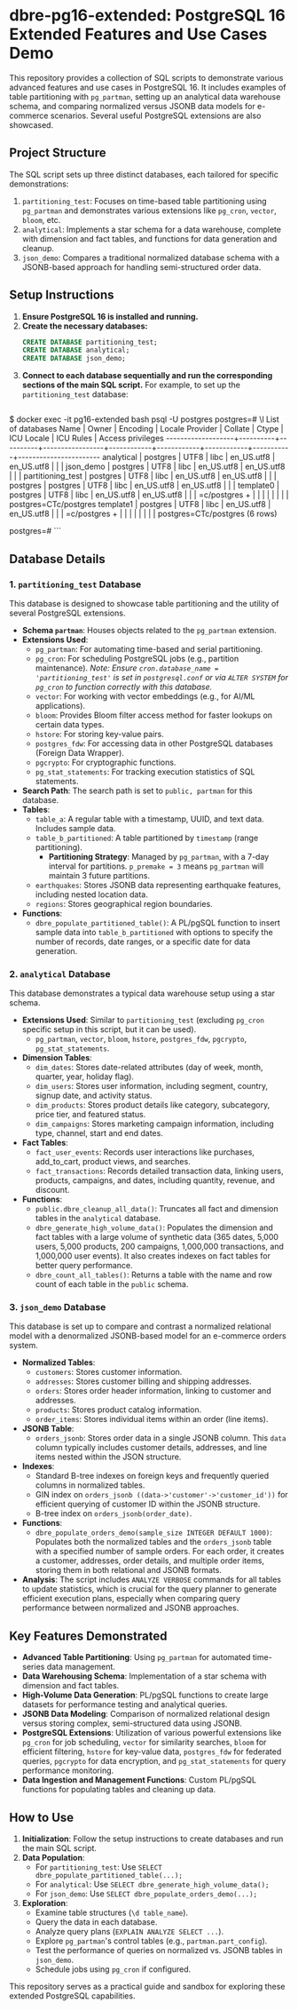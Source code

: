 # dbre-pg16-extended: PostgreSQL 16 Extended Features and Use Cases Demo

This repository provides a collection of SQL scripts to demonstrate various advanced features and use cases in PostgreSQL 16. It includes examples of table partitioning with `pg_partman`, setting up an analytical data warehouse schema, and comparing normalized versus JSONB data models for e-commerce scenarios. Several useful PostgreSQL extensions are also showcased.

## Project Structure

The SQL script sets up three distinct databases, each tailored for specific demonstrations:

1.  `partitioning_test`: Focuses on time-based table partitioning using `pg_partman` and demonstrates various extensions like `pg_cron`, `vector`, `bloom`, etc.
2.  `analytical`: Implements a star schema for a data warehouse, complete with dimension and fact tables, and functions for data generation and cleanup.
3.  `json_demo`: Compares a traditional normalized database schema with a JSONB-based approach for handling semi-structured order data.

## Setup Instructions

1.  **Ensure PostgreSQL 16 is installed and running.**
2.  **Create the necessary databases:**
    ```sql
    CREATE DATABASE partitioning_test;
    CREATE DATABASE analytical;
    CREATE DATABASE json_demo;
    ```
3.  **Connect to each database sequentially and run the corresponding sections of the main SQL script.**
    For example, to set up the `partitioning_test` database:
    ```bash
$ docker exec -it pg16-extended bash
   psql -U postgres
postgres=# \l
                                                          List of databases
       Name        |  Owner   | Encoding | Locale Provider |  Collate   |   Ctype    | ICU Locale | ICU Rules |   Access privileges
-------------------+----------+----------+-----------------+------------+------------+------------+-----------+-----------------------
 analytical        | postgres | UTF8     | libc            | en_US.utf8 | en_US.utf8 |            |           |
 json_demo         | postgres | UTF8     | libc            | en_US.utf8 | en_US.utf8 |            |           |
 partitioning_test | postgres | UTF8     | libc            | en_US.utf8 | en_US.utf8 |            |           |
 postgres          | postgres | UTF8     | libc            | en_US.utf8 | en_US.utf8 |            |           |
 template0         | postgres | UTF8     | libc            | en_US.utf8 | en_US.utf8 |            |           | =c/postgres          +
                   |          |          |                 |            |            |            |           | postgres=CTc/postgres
 template1         | postgres | UTF8     | libc            | en_US.utf8 | en_US.utf8 |            |           | =c/postgres          +
                   |          |          |                 |            |            |            |           | postgres=CTc/postgres
(6 rows)

postgres=#
    ```

## Database Details

### 1. `partitioning_test` Database

This database is designed to showcase table partitioning and the utility of several PostgreSQL extensions.

* **Schema `partman`**: Houses objects related to the `pg_partman` extension.
* **Extensions Used**:
    * `pg_partman`: For automating time-based and serial partitioning.
    * `pg_cron`: For scheduling PostgreSQL jobs (e.g., partition maintenance). *Note: Ensure `cron.database_name = 'partitioning_test'` is set in `postgresql.conf` or via `ALTER SYSTEM` for `pg_cron` to function correctly with this database.*
    * `vector`: For working with vector embeddings (e.g., for AI/ML applications).
    * `bloom`: Provides Bloom filter access method for faster lookups on certain data types.
    * `hstore`: For storing key-value pairs.
    * `postgres_fdw`: For accessing data in other PostgreSQL databases (Foreign Data Wrapper).
    * `pgcrypto`: For cryptographic functions.
    * `pg_stat_statements`: For tracking execution statistics of SQL statements.
* **Search Path**: The search path is set to `public, partman` for this database.
* **Tables**:
    * `table_a`: A regular table with a timestamp, UUID, and text data. Includes sample data.
    * `table_b_partitioned`: A table partitioned by `timestamp` (range partitioning).
        * **Partitioning Strategy**: Managed by `pg_partman`, with a 7-day interval for partitions. `p_premake = 3` means `pg_partman` will maintain 3 future partitions.
    * `earthquakes`: Stores JSONB data representing earthquake features, including nested location data.
    * `regions`: Stores geographical region boundaries.
* **Functions**:
    * `dbre_populate_partitioned_table()`: A PL/pgSQL function to insert sample data into `table_b_partitioned` with options to specify the number of records, date ranges, or a specific date for data generation.

### 2. `analytical` Database

This database demonstrates a typical data warehouse setup using a star schema.

* **Extensions Used**: Similar to `partitioning_test` (excluding `pg_cron` specific setup in this script, but it can be used).
    * `pg_partman`, `vector`, `bloom`, `hstore`, `postgres_fdw`, `pgcrypto`, `pg_stat_statements`.
* **Dimension Tables**:
    * `dim_dates`: Stores date-related attributes (day of week, month, quarter, year, holiday flag).
    * `dim_users`: Stores user information, including segment, country, signup date, and activity status.
    * `dim_products`: Stores product details like category, subcategory, price tier, and featured status.
    * `dim_campaigns`: Stores marketing campaign information, including type, channel, start and end dates.
* **Fact Tables**:
    * `fact_user_events`: Records user interactions like purchases, add_to_cart, product views, and searches.
    * `fact_transactions`: Records detailed transaction data, linking users, products, campaigns, and dates, including quantity, revenue, and discount.
* **Functions**:
    * `public.dbre_cleanup_all_data()`: Truncates all fact and dimension tables in the `analytical` database.
    * `dbre_generate_high_volume_data()`: Populates the dimension and fact tables with a large volume of synthetic data (365 dates, 5,000 users, 5,000 products, 200 campaigns, 1,000,000 transactions, and 1,000,000 user events). It also creates indexes on fact tables for better query performance.
    * `dbre_count_all_tables()`: Returns a table with the name and row count of each table in the `public` schema.

### 3. `json_demo` Database

This database is set up to compare and contrast a normalized relational model with a denormalized JSONB-based model for an e-commerce orders system.

* **Normalized Tables**:
    * `customers`: Stores customer information.
    * `addresses`: Stores customer billing and shipping addresses.
    * `orders`: Stores order header information, linking to customer and addresses.
    * `products`: Stores product catalog information.
    * `order_items`: Stores individual items within an order (line items).
* **JSONB Table**:
    * `orders_jsonb`: Stores order data in a single JSONB column. This `data` column typically includes customer details, addresses, and line items nested within the JSON structure.
* **Indexes**:
    * Standard B-tree indexes on foreign keys and frequently queried columns in normalized tables.
    * GIN index on `orders_jsonb ((data->'customer'->'customer_id'))` for efficient querying of customer ID within the JSONB structure.
    * B-tree index on `orders_jsonb(order_date)`.
* **Functions**:
    * `dbre_populate_orders_demo(sample_size INTEGER DEFAULT 1000)`: Populates both the normalized tables and the `orders_jsonb` table with a specified number of sample orders. For each order, it creates a customer, addresses, order details, and multiple order items, storing them in both relational and JSONB formats.
* **Analysis**: The script includes `ANALYZE VERBOSE` commands for all tables to update statistics, which is crucial for the query planner to generate efficient execution plans, especially when comparing query performance between normalized and JSONB approaches.

## Key Features Demonstrated

* **Advanced Table Partitioning**: Using `pg_partman` for automated time-series data management.
* **Data Warehousing Schema**: Implementation of a star schema with dimension and fact tables.
* **High-Volume Data Generation**: PL/pgSQL functions to create large datasets for performance testing and analytical queries.
* **JSONB Data Modeling**: Comparison of normalized relational design versus storing complex, semi-structured data using JSONB.
* **PostgreSQL Extensions**: Utilization of various powerful extensions like `pg_cron` for job scheduling, `vector` for similarity searches, `bloom` for efficient filtering, `hstore` for key-value data, `postgres_fdw` for federated queries, `pgcrypto` for data encryption, and `pg_stat_statements` for query performance monitoring.
* **Data Ingestion and Management Functions**: Custom PL/pgSQL functions for populating tables and cleaning up data.

## How to Use

1.  **Initialization**: Follow the setup instructions to create databases and run the main SQL script.
2.  **Data Population**:
    * For `partitioning_test`: Use `SELECT dbre_populate_partitioned_table(...);`
    * For `analytical`: Use `SELECT dbre_generate_high_volume_data();`
    * For `json_demo`: Use `SELECT dbre_populate_orders_demo(...);`
3.  **Exploration**:
    * Examine table structures (`\d table_name`).
    * Query the data in each database.
    * Analyze query plans (`EXPLAIN ANALYZE SELECT ...`).
    * Explore `pg_partman`'s control tables (e.g., `partman.part_config`).
    * Test the performance of queries on normalized vs. JSONB tables in `json_demo`.
    * Schedule jobs using `pg_cron` if configured.

This repository serves as a practical guide and sandbox for exploring these extended PostgreSQL capabilities.
